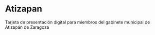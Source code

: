 # Atizapan
Tarjeta de presentación digital para miembros del gabinete municipal de Atizapán de Zaragoza
